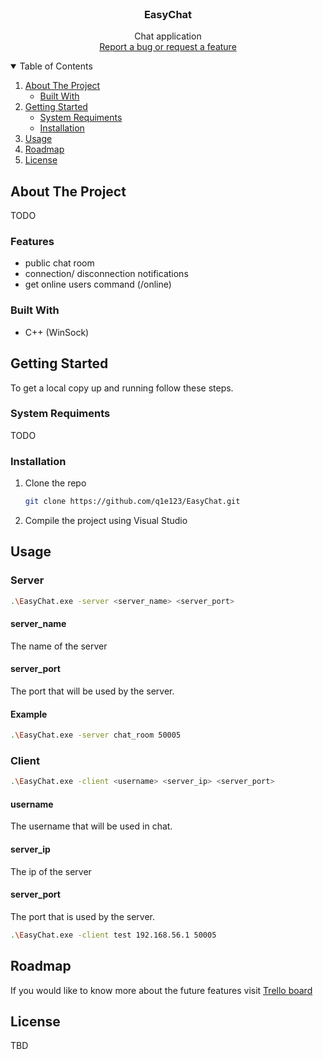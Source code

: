 <!-- PROJECT LOGO -->
<br />
<p align="center">
  <h3 align="center">EasyChat</h3>

  <p align="center">
    Chat application
    <br>
    <a href="https://github.com/q1e123/EasyChat/issues">Report a bug or request a feature</a>
  </p>
</p>



<!-- TABLE OF CONTENTS -->
<details open="open">
  <summary>Table of Contents</summary>
  <ol>
    <li>
      <a href="#about-the-project">About The Project</a>
      <ul>
        <li><a href="#built-with">Built With</a></li>
      </ul>
    </li>
    <li>
      <a href="#getting-started">Getting Started</a>
      <ul>
        <li><a href="#prerequisites">System Requiments</a></li>
        <li><a href="#installation">Installation</a></li>
      </ul>
    </li>
    <li><a href="#usage">Usage</a></li>
    <li><a href="#roadmap">Roadmap</a></li>
    <li><a href="#license">License</a></li>
  </ol>
</details>



<!-- ABOUT THE PROJECT -->
## About The Project

TODO

### Features

* public chat room
* connection/ disconnection notifications
* get online users command (/online) 

### Built With

* C++ (WinSock)

<!-- GETTING STARTED -->
## Getting Started

To get a local copy up and running follow these steps.

### System Requiments

TODO

### Installation

1. Clone the repo
   ```sh
   git clone https://github.com/q1e123/EasyChat.git
   ```
2. Compile the project using Visual Studio

<!-- USAGE EXAMPLES -->
## Usage


### Server
```sh
.\EasyChat.exe -server <server_name> <server_port>
```

#### server_name
The name of the server

#### server_port
The port that will be used by the server.

#### Example

```sh
.\EasyChat.exe -server chat_room 50005
```

### Client
```sh
.\EasyChat.exe -client <username> <server_ip> <server_port>
```

#### username
The username that will be used in chat.

#### server_ip
The ip of the server

#### server_port
The port that is used by the server.

```sh
.\EasyChat.exe -client test 192.168.56.1 50005
```
<!-- ROADMAP -->
## Roadmap

If you would like to know more about the future features visit [Trello board](https://trello.com/b/pswIsrQx/easychat)


<!-- LICENSE -->
## License

TBD


